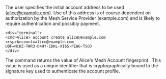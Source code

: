 The user specifies the initial account address to be used (alice@example.com). Use of this address
is of course dependent on authorization by the Mesh Service Provider (example.com)
and is likely to require authentication and possibly payment.


~~~~
<div="terminal">
<cmd>Alice> account create alice@example.com
<rsp>Account=alice@example.com
UDF=MCHZ-TWR3-D4HY-EDKL-XI6S-PEWG-TSOJ
</div>
~~~~

The command returns the value of Alice's Mesh Account fingerprint . 
This value is used as a unique identifier that is cryptographically bound to the signature key used
to authenticate the account profile.


